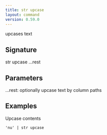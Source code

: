 ```yaml
---
title: str upcase
layout: command
version: 0.59.0
---
```


upcases text

## Signature

str upcase ...rest

## Parameters

  ...rest: optionally upcase text by column paths

## Examples

Upcase contents
```shell
'nu' | str upcase
```

